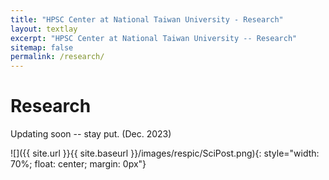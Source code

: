 ```yaml
---
title: "HPSC Center at National Taiwan University - Research"
layout: textlay
excerpt: "HPSC Center at National Taiwan University -- Research"
sitemap: false
permalink: /research/
---
```


# Research

Updating soon -- stay put. (Dec. 2023)

![]({{ site.url }}{{ site.baseurl }}/images/respic/SciPost.png){: style="width: 70%; float: center; margin: 0px"}


